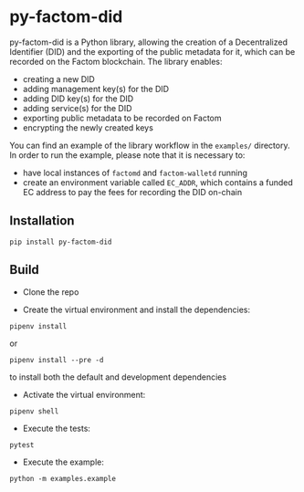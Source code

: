 # py-factom-did

py-factom-did is a Python library, allowing the creation of a Decentralized Identifier (DID) and
the exporting of the public metadata for it, which can be recorded on the Factom blockchain.
The library enables:

* creating a new DID
* adding management key(s) for the DID
* adding DID key(s) for the DID
* adding service(s) for the DID
* exporting public metadata to be recorded on Factom
* encrypting the newly created keys

You can find an example of the library workflow in the `examples/` directory. In order to run the
example, please note that it is necessary to:

* have local instances of `factomd` and `factom-walletd` running
* create an environment variable called `EC_ADDR`, which contains a funded EC
address to pay the fees for recording the DID on-chain

## Installation
```
pip install py-factom-did
```

## Build

* Clone the repo

* Create the virtual environment and install the dependencies:
```
pipenv install
```

or
```
pipenv install --pre -d
```
to install both the default and development dependencies

* Activate the virtual environment:
```
pipenv shell
```

* Execute the tests:
```
pytest
```

* Execute the example:
```
python -m examples.example
```
